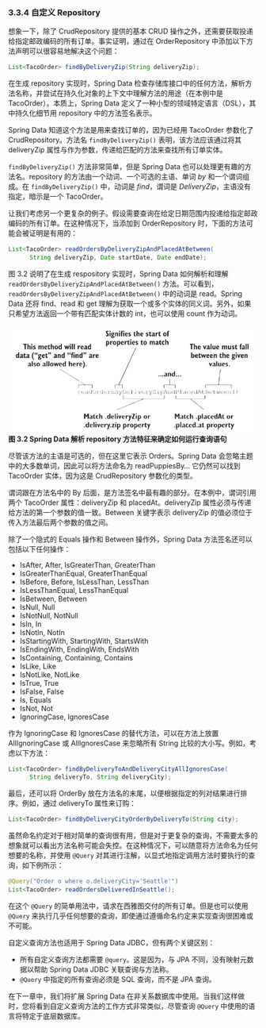 ### 3.3.4 自定义 Repository

想象一下，除了 CrudRepository 提供的基本 CRUD 操作之外，还需要获取投递给指定邮政编码的所有订单。事实证明，通过在 OrderRepository 中添加以下方法声明可以很容易地解决这个问题：

```java
List<TacoOrder> findByDeliveryZip(String deliveryZip);
```

在生成 repository 实现时，Spring Data 检查存储库接口中的任何方法，解析方法名称，并尝试在持久化对象的上下文中理解方法的用途（在本例中是 TacoOrder）。本质上，Spring Data 定义了一种小型的领域特定语言（DSL），其中持久化细节用 repository 中的方法签名表示。

Spring Data 知道这个方法是用来查找订单的，因为已经用 TacoOrder 参数化了 CrudRepository。方法名 `findByDeliveryZip()` 表明，该方法应该通过将其 deliveryZip 属性与作为参数，传递给匹配的方法来查找所有订单实体。

`findByDeliveryZip()` 方法非常简单，但是 Spring Data 也可以处理更有趣的方法名。repository 的方法由一个动词、一个可选的主语、单词 _by_ 和一个谓词组成。在 `findByDeliveryZip()` 中，动词是 _find_，谓词是 _DeliveryZip_，主语没有指定，暗示是一个 TacoOrder。

让我们考虑另一个更复杂的例子。假设需要查询在给定日期范围内投递给指定邮政编码的所有订单。在这种情况下，当添加到 OrderRepository 时，下面的方法可能会被证明是有用的：

```java
List<TacoOrder> readOrdersByDeliveryZipAndPlacedAtBetween(
      String deliveryZip, Date startDate, Date endDate);
```

图 3.2 说明了在生成 respository 实现时，Spring Data 如何解析和理解 `readOrdersByDeliveryZipAndPlacedAtBetween()` 方法。可以看到，`readOrdersByDeliveryZipAndPlacedAtBetween()` 中的动词是 read。Spring Data 还将 find、read 和 get 理解为获取一个或多个实体的同义词。另外，如果只希望方法返回一个带有匹配实体计数的 int，也可以使用 count 作为动词。

![](../../assets/3.2.png)
**图 3.2 Spring Data 解析 repository 方法特征来确定如何运行查询语句**

尽管该方法的主语是可选的，但在这里它表示 Orders。Spring Data 会忽略主题中的大多数单词，因此可以将方法命名为 readPuppiesBy… 它仍然可以找到 TacoOrder 实体，因为这是 CrudRepository 参数化的类型。

谓词跟在方法名中的 By 后面，是方法签名中最有趣的部分。在本例中，谓词引用两个 TacoOrder 属性：deliveryZip 和 placedAt。deliveryZip 属性必须与传递给方法的第一个参数的值一致。Between 关键字表示 deliveryZip 的值必须位于传入方法最后两个参数的值之间。

除了一个隐式的 Equals 操作和 Between 操作外，Spring Data 方法签名还可以包括以下任何操作：

* IsAfter, After, IsGreaterThan, GreaterThan
* IsGreaterThanEqual, GreaterThanEqual
* IsBefore, Before, IsLessThan, LessThan
* IsLessThanEqual, LessThanEqual
* IsBetween, Between
* IsNull, Null
* IsNotNull, NotNull
* IsIn, In
* IsNotIn, NotIn
* IsStartingWith, StartingWith, StartsWith
* IsEndingWith, EndingWith, EndsWith
* IsContaining, Containing, Contains
* IsLike, Like
* IsNotLike, NotLike
* IsTrue, True
* IsFalse, False
* Is, Equals
* IsNot, Not
* IgnoringCase, IgnoresCase

作为 IgnoringCase 和 IgnoresCase 的替代方法，可以在方法上放置 AllIgnoringCase 或 AllIgnoresCase 来忽略所有 String 比较的大小写。例如，考虑以下方法：

```java
List<TacoOrder> findByDeliveryToAndDeliveryCityAllIgnoresCase(
      String deliveryTo, String deliveryCity);
```

最后，还可以将 OrderBy 放在方法名的末尾，以便根据指定的列对结果进行排序。例如，通过 deliveryTo 属性来订购：

```java
List<TacoOrder> findByDeliveryCityOrderByDeliveryTo(String city);
```

虽然命名约定对于相对简单的查询很有用，但是对于更复杂的查询，不需要太多的想象就可以看出方法名称可能会失控。在这种情况下，可以随意将方法命名为任何想要的名称，并使用 `@Query` 对其进行注解，以显式地指定调用方法时要执行的查询，如下例所示：

```java
@Query("Order o where o.deliveryCity='Seattle'")
List<TacoOrder> readOrdersDeliveredInSeattle();
```

在这个 `@Query` 的简单用法中，请求在西雅图交付的所有订单。但是也可以使用 `@Query` 来执行几乎任何想要的查询，即使通过遵循命名约定来实现查询很困难或不可能。

自定义查询方法也适用于 Spring Data JDBC，但有两个关键区别：

* 所有自定义查询方法都需要 `@query`。这是因为，与 JPA 不同，没有映射元数据以帮助 Spring Data JDBC 关联查询与方法称。
* `@Query` 中指定的所有查询必须是 SQL 查询，而不是 JPA 查询。

在下一章中，我们将扩展 Spring Data 在非关系数据库中使用。当我们这样做时，您将看到自定义查询方法的工作方式非常类似，尽管查询 `@Query` 中使用的语言将特定于底层数据库。
